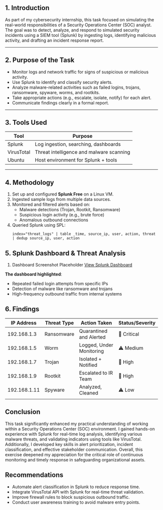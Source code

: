 ## 1. Introduction

As part of my cybersecurity internship, this task focused on simulating the real-world responsibilities of a Security Operations Center (SOC) analyst.  
The goal was to detect, analyze, and respond to simulated security incidents using a SIEM tool (Splunk) by ingesting logs, identifying malicious activity, and drafting an incident response report.

---

## 2. Purpose of the Task

- Monitor logs and network traffic for signs of suspicious or malicious activity.
- Use Splunk to identify and classify security alerts.
- Analyze malware-related activities such as failed logins, trojans, ransomware, spyware, worms, and rootkits.
- Take appropriate actions (e.g., escalate, isolate, notify) for each alert.
- Communicate findings clearly in a formal report.

---

## 3. Tools Used

| Tool        | Purpose                                     |
|-------------|---------------------------------------------|
| Splunk      | Log ingestion, searching, dashboards        |
| VirusTotal  | Threat intelligence and malware scanning    |
| Ubuntu      | Host environment for Splunk + tools         |


---

## 4. Methodology

1. Set up and configured **Splunk Free** on a Linux VM.
2. Ingested sample logs from multiple data sources.
3. Monitored and filtered alerts based on:
   - Malware detections (Trojan, Rootkit, Ransomware)
   - Suspicious login activity (e.g., brute force)
   - Anomalous outbound connections
4. Queried Splunk using SPL:
   ```spl
   index="threat_logs" | table _time, source_ip, user, action, threat | dedup source_ip, user, action

## 5. Splunk Dashboard & Threat Analysis

1. Dashboard Screenshot Placeholder
   [View Splunk Dashboard]()

**The dashboard highlighted**:
- Repeated failed login attempts from specific IPs
- Detection of malware like ransomware and trojans
- High-frequency outbound traffic from internal systems

  
## 6. Findings

| IP Address	| Threat Type| Action Taken	          |Status/Severity      |
|-------------|------------|------------------------|---------------------| 
| 192.168.1.3 |	Ransomware |Quarantined and Alerted	|  🚨 Critical        |
| 192.168.1.5 |	Worm	     |Logged, Under Monitoring|	 ⚠️ Medium          |      
| 192.168.1.7	| Trojan	   |Isolated + Notified     |	 🚨 High            |
| 192.168.1.9 | Rootkit    |	Escalated to IR Team	|  🚨 High            |
|192.168.1.11	| Spyware	   |Analyzed, Cleaned	      |  ⚠️ Low             |
|             |            |                        |                     |

## Conclusion
This task significantly enhanced my practical understanding of working within a Security Operations Center (SOC) environment. I gained hands-on experience with Splunk for real-time log analysis, identifying various malware threats, and validating indicators using tools like VirusTotal. Additionally, I developed key skills in alert prioritization, incident classification, and effective stakeholder communication. Overall, this exercise deepened my appreciation for the critical role of continuous monitoring and timely response in safeguarding organizational assets.

## Recommendations
- Automate alert classification in Splunk to reduce response time.
- Integrate VirusTotal API with Splunk for real-time threat validation.
- Improve firewall rules to block suspicious outbound traffic.
- Conduct user awareness training to avoid malware entry points.
